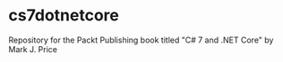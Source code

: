 # cs7dotnetcore
Repository for the Packt Publishing book titled "C# 7 and .NET Core" by Mark J. Price
